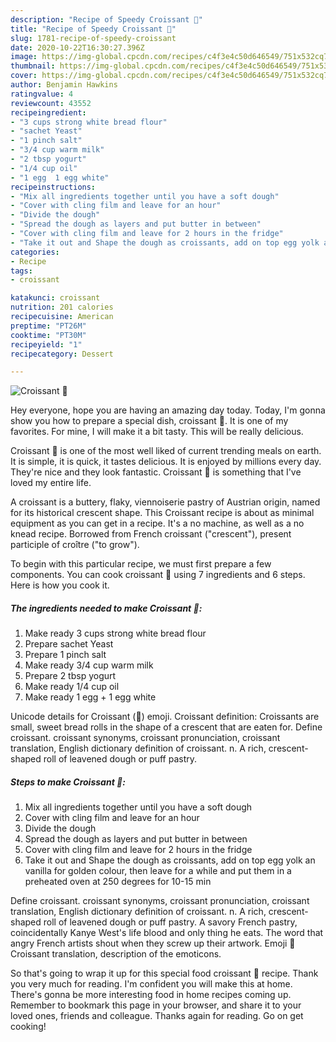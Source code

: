 ```yaml
---
description: "Recipe of Speedy Croissant 🥐"
title: "Recipe of Speedy Croissant 🥐"
slug: 1781-recipe-of-speedy-croissant
date: 2020-10-22T16:30:27.396Z
image: https://img-global.cpcdn.com/recipes/c4f3e4c50d646549/751x532cq70/croissant-🥐-recipe-main-photo.jpg
thumbnail: https://img-global.cpcdn.com/recipes/c4f3e4c50d646549/751x532cq70/croissant-🥐-recipe-main-photo.jpg
cover: https://img-global.cpcdn.com/recipes/c4f3e4c50d646549/751x532cq70/croissant-🥐-recipe-main-photo.jpg
author: Benjamin Hawkins
ratingvalue: 4
reviewcount: 43552
recipeingredient:
- "3 cups strong white bread flour"
- "sachet Yeast"
- "1 pinch salt"
- "3/4 cup warm milk"
- "2 tbsp yogurt"
- "1/4 cup oil"
- "1 egg  1 egg white"
recipeinstructions:
- "Mix all ingredients together until you have a soft dough"
- "Cover with cling film and leave for an hour"
- "Divide the dough"
- "Spread the dough as layers and put butter in between"
- "Cover with cling film and leave for 2 hours in the fridge"
- "Take it out and Shape the dough as croissants, add on top egg yolk an vanilla for golden colour, then leave for a while and put them in a preheated oven at 250 degrees for 10-15 min"
categories:
- Recipe
tags:
- croissant

katakunci: croissant 
nutrition: 201 calories
recipecuisine: American
preptime: "PT26M"
cooktime: "PT30M"
recipeyield: "1"
recipecategory: Dessert

---
```



![Croissant 🥐](https://img-global.cpcdn.com/recipes/c4f3e4c50d646549/751x532cq70/croissant-🥐-recipe-main-photo.jpg)

Hey everyone, hope you are having an amazing day today. Today, I'm gonna show you how to prepare a special dish, croissant 🥐. It is one of my favorites. For mine, I will make it a bit tasty. This will be really delicious.

Croissant 🥐 is one of the most well liked of current trending meals on earth. It is simple, it is quick, it tastes delicious. It is enjoyed by millions every day. They're nice and they look fantastic. Croissant 🥐 is something that I've loved my entire life.

A croissant is a buttery, flaky, viennoiserie pastry of Austrian origin, named for its historical crescent shape. This Croissant recipe is about as minimal equipment as you can get in a recipe. It&#39;s a no machine, as well as a no knead recipe. Borrowed from French croissant (&#34;crescent&#34;), present participle of croître (&#34;to grow&#34;).


To begin with this particular recipe, we must first prepare a few components. You can cook croissant 🥐 using 7 ingredients and 6 steps. Here is how you cook it.

<!--inarticleads1-->

##### The ingredients needed to make Croissant 🥐:

1. Make ready 3 cups strong white bread flour
1. Prepare sachet Yeast
1. Prepare 1 pinch salt
1. Make ready 3/4 cup warm milk
1. Prepare 2 tbsp yogurt
1. Make ready 1/4 cup oil
1. Make ready 1 egg + 1 egg white


Unicode details for Croissant (🥐) emoji. Croissant definition: Croissants are small, sweet bread rolls in the shape of a crescent that are eaten for. Define croissant. croissant synonyms, croissant pronunciation, croissant translation, English dictionary definition of croissant. n. A rich, crescent-shaped roll of leavened dough or puff pastry. 

<!--inarticleads2-->

##### Steps to make Croissant 🥐:

1. Mix all ingredients together until you have a soft dough
1. Cover with cling film and leave for an hour
1. Divide the dough
1. Spread the dough as layers and put butter in between
1. Cover with cling film and leave for 2 hours in the fridge
1. Take it out and Shape the dough as croissants, add on top egg yolk an vanilla for golden colour, then leave for a while and put them in a preheated oven at 250 degrees for 10-15 min


Define croissant. croissant synonyms, croissant pronunciation, croissant translation, English dictionary definition of croissant. n. A rich, crescent-shaped roll of leavened dough or puff pastry. A savory French pastry, coincidentally Kanye West&#39;s life blood and only thing he eats. The word that angry French artists shout when they screw up their artwork. Emoji 🥐 Croissant translation, description of the emoticons. 

So that's going to wrap it up for this special food croissant 🥐 recipe. Thank you very much for reading. I'm confident you will make this at home. There's gonna be more interesting food in home recipes coming up. Remember to bookmark this page in your browser, and share it to your loved ones, friends and colleague. Thanks again for reading. Go on get cooking!
